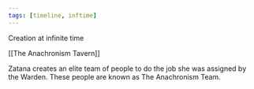 ```yaml
---
tags: [timeline, inftime]
---
```


Creation at infinite time

[[The Anachronism Tavern]]


<span 
	  class='ob-timelines' 
	  data-date='15005' 
	  data-title='The Anachronism Team Born' 
	  data-class='orange' 
	  data-img = 'Base Info Folder/Images/The Tavern/The_Tavern_Inside.png' 
	  data-type='range' 
	  data-end='15005'> 
	Zatana creates an elite team of people to do the job she was assigned by the Warden. These people are known as The Anachronism Team.
</span> 